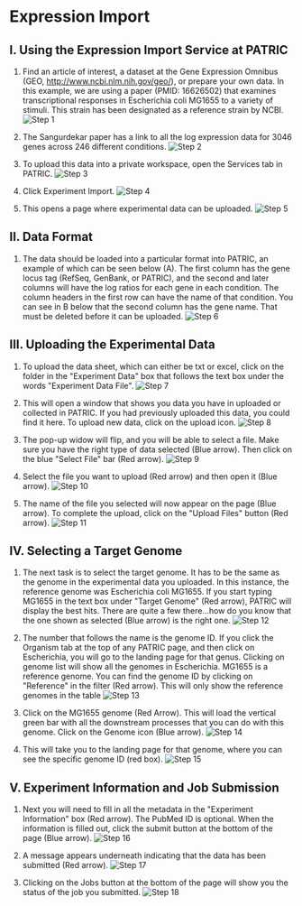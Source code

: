 # Expression Import

## I. Using the Expression Import Service at PATRIC
1.  Find an article of interest, a dataset at the Gene Expression Omnibus (GEO, http://www.ncbi.nlm.nih.gov/geo/), or prepare your own data.  In this example, we are using a paper (PMID: 16626502) that examines transcriptional responses in Escherichia coli MG1655 to a variety of stimuli.  This strain has been designated as a reference strain by NCBI.
![Step 1](./images/image1.png "Step 1")

2. The Sangurdekar paper has a link to all the log expression data for 3046 genes across 246 different conditions. 
![Step 2](./images/image2.png "Step 2")

3. To upload this data into a private workspace, open the Services tab in PATRIC.
![Step 3](./images/image3.png "Step 3")

4. Click Experiment Import.
![Step 4](./images/image4.png "Step 4")

5. This opens a page where experimental data can be uploaded.
![Step 5](./images/image5.png "Step 5")


## II.  Data Format
1. The data should be loaded into a particular format into PATRIC, an example of which can be seen below (A).  The first column has the gene locus tag (RefSeq, GenBank, or PATRIC), and the second and later columns will have the log ratios for each gene in each condition.  The column headers in the first row can have the name of that condition.  You can see in B below that the second column has the gene name.  That must be deleted before it can be uploaded.
![Step 6](./images/image6.png "Step 6")


## III. Uploading the Experimental Data
1.  To upload the data sheet, which can either be txt or excel, click on the folder in the "Experiment Data" box that follows the text box under the words "Experiment Data File".
![Step 7](./images/image7.png "Step 7")

2.  This will open a window that shows you data you have in uploaded or collected in PATRIC. If you had previously uploaded this data, you could find it here.  To upload new data, click on the upload icon.
![Step 8](./images/image8.png "Step 8")

3.  The pop-up widow will flip, and you will be able to select a file.  Make sure you have the right type of data selected (Blue arrow).  Then click on the blue "Select File" bar (Red arrow).
![Step 9](./images/image9.png "Step 9")

4. Select the file you want to upload (Red arrow) and then open it (Blue arrow).
![Step 10](./images/image10.png "Step 10")

5. The name of the file you selected will now appear on the page (Blue arrow).  To complete the upload, click on the "Upload Files" button (Red arrow).
![Step 11](./images/image11.png "Step 11")


## IV. Selecting a Target Genome
1.  The next task is to select the target genome.  It has to be the same as the genome in the experimental data you uploaded.  In this instance, the reference genome was Escherichia coli MG1655.  If you start typing MG1655 in the text box under "Target Genome" (Red arrow), PATRIC will display the best hits.  There are quite a few there…how do you know that the one shown as selected (Blue arrow) is the right one.
![Step 12](./images/image12.png "Step 12")

2. The number that follows the name is the genome ID.  If you click the Organism tab at the top of any PATRIC page, and then click on Escherichia, you will go to the landing page for that genus.  Clicking on genome list will show all the genomes in Escherichia.  MG1655 is a reference genome.  You can find the genome ID by clicking on "Reference" in the filter (Red arrow).  This will only show the reference genomes in the table
![Step 13](./images/image13.png "Step 13")

3. Click on the MG1655 genome (Red Arrow).  This will load the vertical green bar with all the downstream processes that you can do with this genome.  Click on the Genome icon (Blue arrow). 
![Step 14](./images/image14.png "Step 14")

4. This will take you to the landing page for that genome, where you can see the specific genome ID (red box).
![Step 15](./images/image15.png "Step 15")

## V. Experiment Information and Job Submission
1.  Next you will need to fill in all the metadata in the "Experiment Information" box (Red arrow).  The PubMed ID is optional.  When the information is filled out, click the submit button at the bottom of the page (Blue arrow).
![Step 16](./images/image16.png "Step 16")

2. A message appears underneath indicating that the data has been submitted (Red arrow).
![Step 17](./images/image17.png "Step 17")

3.  Clicking on the Jobs button at the bottom of the page will show you the status of the job you submitted.
![Step 18](./images/image18.png "Step 18")
